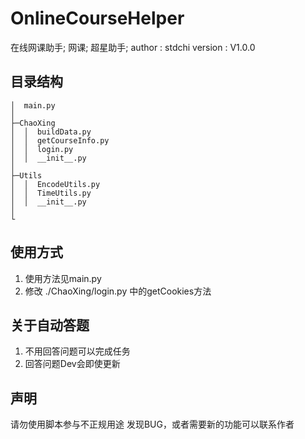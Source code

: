 # OnlineCourseHelper
在线网课助手; 网课; 超星助手;
author : stdchi
version : V1.0.0
## 目录结构

```
│  main.py
│
├─ChaoXing
│  │  buildData.py
│  │  getCourseInfo.py
│  │  login.py
│  │  __init__.py
│
├─Utils
│  │  EncodeUtils.py
│  │  TimeUtils.py
│  │  __init__.py
│  
└
```
## 使用方式
1. 使用方法见main.py
2. 修改 ./ChaoXing/login.py 中的getCookies方法

## 关于自动答题
1. 不用回答问题可以完成任务
2. 回答问题Dev会即使更新

## 声明
请勿使用脚本参与不正规用途
发现BUG，或者需要新的功能可以联系作者
